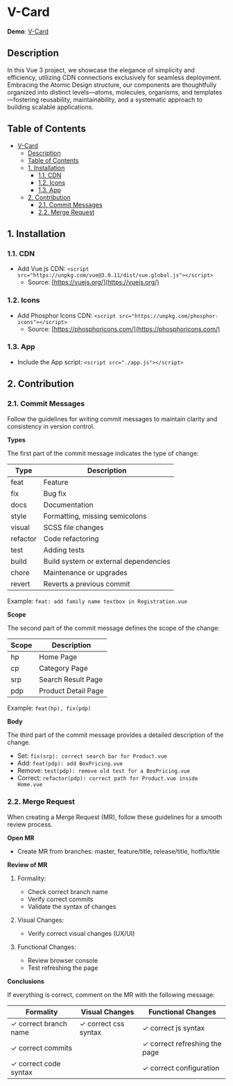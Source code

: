 # V-Card

**Demo**: [V-Card](https://dn.gooko.org/vue/card/)

## Description

In this Vue 3 project, we showcase the elegance of simplicity and efficiency, utilizing CDN connections exclusively for seamless deployment. Embracing the Atomic Design structure, our components are thoughtfully organized into distinct levels—atoms, molecules, organisms, and templates—fostering reusability, maintainability, and a systematic approach to building scalable applications.

## Table of Contents

- [V-Card](#v-card)
  - [Description](#description)
  - [Table of Contents](#table-of-contents)
  - [1. Installation](#1-installation)
    - [1.1. CDN](#11-cdn)
    - [1.2. Icons](#12-icons)
    - [1.3. App](#13-app)
  - [2. Contribution](#2-contribution)
    - [2.1. Commit Messages](#21-commit-messages)
    - [2.2. Merge Request](#22-merge-request)

## 1. Installation

### 1.1. CDN

- Add Vue.js CDN: `<script src="https://unpkg.com/vue@3.0.11/dist/vue.global.js"></script>`
   - Source: [https://vuejs.org/](https://vuejs.org/)

### 1.2. Icons

- Add Phosphor Icons CDN: `<script src="https://unpkg.com/phosphor-icons"></script>`
   - Source: [https://phosphoricons.com/](https://phosphoricons.com/)

### 1.3. App

- Include the App script: `<script src="./app.js"></script>`

## 2. Contribution

### 2.1. Commit Messages

Follow the guidelines for writing commit messages to maintain clarity and consistency in version control.

**Types**

The first part of the commit message indicates the type of change:

| Type   | Description               |
|--------|---------------------------|
| feat   | Feature                   |
| fix    | Bug fix                   |
| docs   | Documentation             |
| style  | Formatting, missing semicolons |
| visual | SCSS file changes         |
| refactor | Code refactoring         |
| test   | Adding tests              |
| build  | Build system or external dependencies   |
| chore  | Maintenance or upgrades   |
| revert | Reverts a previous commit |

Example: `feat: add family name textbox in Registration.vue`

**Scope**

The second part of the commit message defines the scope of the change:

| Scope | Description           |
|-------|-----------------------|
| hp    | Home Page             |
| cp    | Category Page         |
| srp   | Search Result Page    |
| pdp   | Product Detail Page   |

Example: `feat(hp), fix(pdp)`

**Body**

The third part of the commit message provides a detailed description of the change.

- Set: `fix(srp): correct search bar for Product.vue`
- Add: `feat(pdp): add BoxPricing.vue`
- Remove: `test(pdp): remove old test for a BoxPricing.vue`
- Correct: `refactor(pdp): correct path for Product.vue inside Home.vue`

### 2.2. Merge Request

When creating a Merge Request (MR), follow these guidelines for a smooth review process.

**Open MR**

- Create MR from branches: master, feature/title, release/title, hotfix/title

**Review of MR**

1. Formality:
   - Check correct branch name
   - Verify correct commits
   - Validate the syntax of changes

2. Visual Changes:
   - Verify correct visual changes (UX/UI)

3. Functional Changes:
   - Review browser console
   - Test refreshing the page

**Conclusions**

If everything is correct, comment on the MR with the following message:

| Formality          | Visual Changes       | Functional Changes     |
|-------------------|----------------------|------------------------|
| ✓ correct branch name  | ✓ correct css syntax    | ✓ correct js syntax           |
| ✓ correct commits       |                        | ✓ correct refreshing the page |
| ✓ correct code syntax   |                        | ✓ correct configuration       |
